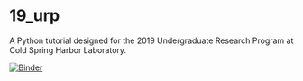 # 19_urp
A Python tutorial designed for the 2019 Undergraduate Research Program at Cold Spring Harbor Laboratory.

[![Binder](https://mybinder.org/badge_logo.svg)](https://mybinder.org/v2/gh/jbkinney/19_urp/master)

